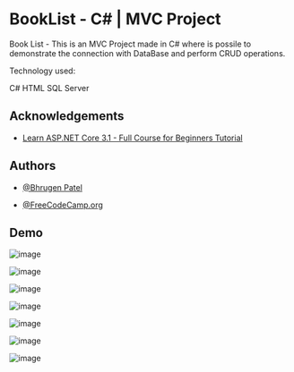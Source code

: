 
# BookList  -   C# | MVC Project 

Book List - This is an MVC Project made in C# where is possile to demonstrate the connection 
with DataBase and perform CRUD operations. 
 
Technology used:

C#
HTML
SQL Server









## Acknowledgements

 - [ Learn ASP.NET Core 3.1 - Full Course for Beginners Tutorial ](https://www.youtube.com/watch?v=C5cnZ-gZy2I)
 
## Authors

- [@Bhrugen Patel](https://www.dotnetmastery.com/)

- [@FreeCodeCamp.org](https://www.youtube.com/watch?v=C5cnZ-gZy2I)



## Demo

![image](https://user-images.githubusercontent.com/63982700/175787395-8de63387-c641-48a5-8d4a-55d678320fbc.png)

![image](https://user-images.githubusercontent.com/63982700/175787448-c718554f-6a3b-4921-8079-816ee671fdf9.png)

![image](https://user-images.githubusercontent.com/63982700/175787460-913d0f53-83bc-402e-865c-9847b5fdd0f7.png)

![image](https://user-images.githubusercontent.com/63982700/175787494-d029c71a-39b3-4c26-9240-e7001c10b4d4.png)

![image](https://user-images.githubusercontent.com/63982700/175787516-98491145-6062-4ba7-aa1c-f0a58f8e0ee5.png)

![image](https://user-images.githubusercontent.com/63982700/175787648-54e45c8d-8410-4477-9637-72202c4955e6.png)

![image](https://user-images.githubusercontent.com/63982700/175787663-5189b10b-6eb6-40db-87ff-2db501cde2a0.png)
